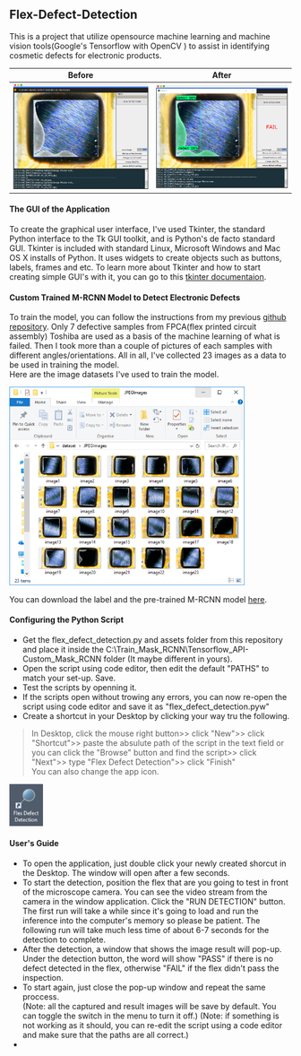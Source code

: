 ## Flex-Defect-Detection

This is a project that utilize opensource machine learning and machine vision tools(Google's Tensorflow with OpenCV ) to assist in identifying cosmetic defects for electronic products.

Before                     |  After
:-------------------------:|:-------------------------:
<img src="https://github.com/jericovalino/Flex-Defect-Detection/blob/master/extra/detection.PNG" alt="GUI" width="430"/>  |  <img src="https://github.com/jericovalino/Flex-Defect-Detection/blob/master/extra/detection1.PNG" alt="GUI" width="430"/>



#### The GUI of the Application
To create the graphical user interface, I've used Tkinter, the standard Python interface to the Tk GUI toolkit, and is Python's de facto standard GUI. Tkinter is included with standard Linux, Microsoft Windows and Mac OS X installs of Python.
It uses widgets to create objects such as buttons, labels, frames and etc. To learn more about Tkinter and how to start creating simple GUI's with it, you can go to this [tkinter documentaion](https://docs.python.org/3/library/tk.html).

#### Custom Trained M-RCNN Model to Detect Electronic Defects
To train the model, you can follow the instructions from my previous [github repository](https://github.com/jericovalino/Train_Mask_RCNN).
Only 7 defective samples from FPCA(flex printed circuit assembly) Toshiba are used as a basis of the machine learning of what is failed. Then I took more than a couple of pictures of each samples with different angles/orientations. All in all, I've collected 23 images as a data to be used in training the model. <br/>
Here are the image datasets I've used to train the model. 

<img src="https://github.com/jericovalino/Flex-Defect-Detection/blob/master/extra/images.PNG" alt="GUI" width="420"/>

You can download the label and the pre-trained M-RCNN model [here](https://drive.google.com/open?id=10P9eOnwiRWgtlqGMUap13Fp6I2S0Rr3g).

#### Configuring the Python Script
* Get the flex_defect_detection.py and assets folder from this repository and place it inside the C:\Train_Mask_RCNN\Tensorflow_API-Custom_Mask_RCNN folder (It maybe different in yours). <br/>
* Open the script using code editor, then edit the default "PATHS" to match your set-up. Save.
* Test the scripts by openning it.
* If the scripts open without trowing any errors, you can now re-open the script using code editor and save it as "flex_defect_detection.pyw"
* Create a shortcut in your Desktop by clicking your way tru the following.
> In Desktop, click the mouse right button>> click "New">> click "Shortcut">> paste the absulute path of the script in the text field or you can click the "Browse" button and find the script>> click "Next">> type "Flex Defect Detection">> click "Finish" <br/>
> You can also change the app icon.

<img src="https://github.com/jericovalino/Flex-Defect-Detection/blob/master/extra/icon.PNG" alt="GUI" width="60"/>

#### User's Guide
* To open the application, just double click your newly created shorcut in the Desktop. The window will open after a few seconds. <br/>
* To start the detection, position the flex that are you going to test in front of the microscope camera. You can see the video stream from the camera in the window application. Click the "RUN DETECTION" button. The first run will take a while since it's going to load and run the inference into the computer's memory so please be patient. The following run will take much less time of about 6-7 seconds for the detection to complete. <br/>
* After the detection, a window that shows the image result will pop-up. Under the detection button, the word will show "PASS" if there is no defect detected in the flex, otherwise "FAIL" if the flex didn't pass the inspection.
* To start again, just close the pop-up window and repeat the same proccess. <br/>
(Note: all the captured and result images will be save by default. You can toggle the switch in the menu to turn it off.)
(Note: if something is not working as it should, you can re-edit the script using a code editor and make sure that the paths are all correct.)
*
